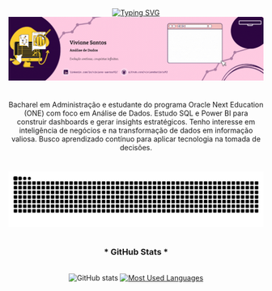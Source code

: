 <div align="center">
  <a href="https://git.io/typing-svg"><img src="https://readme-typing-svg.herokuapp.com?font=Playfair+Display&weight=500&size=22&pause=1000&color=F70C74&width=435&lines=%E2%9D%86+WELCOME+TO+MY+PROFILE+%CB%99%E1%B5%95%CB%99+%E2%9D%86" alt="Typing SVG" />
  </a>
</div>
<img align="center" alt="" src="./src/gif-header.gif">

#

<p align="center">Bacharel em Administração e estudante do programa Oracle Next Education (ONE) com foco em Análise de Dados. Estudo SQL e Power BI para construir dashboards e gerar insights estratégicos. Tenho interesse em inteligência de negócios e na transformação de dados em informação valiosa. Busco aprendizado contínuo para aplicar tecnologia na tomada de decisões. 

#

<picture align="center">
  <source media="(prefers-color-scheme: dark)" srcset="https://raw.githubusercontent.com/vivianebatista92/vivianebatista92/output/github-contribution-grid-snake-dark.svg">
  <source media="(prefers-color-scheme: light)" srcset="https://raw.githubusercontent.com/vivianebatista92/vivianebatista92/output/github-contribution-grid-snake-dark.svg">
  <img align="center" alt="github contribution grid snake animation" src="https://raw.githubusercontent.com/vivianebatista92/vivianebatista92/output/github-contribution-grid-snake.svg">
</picture>

#

<div style="text-align: center;" align="center">
  <h3>* GitHub Stats *</h3>
  <br>
  <img src="https://github-readme-stats-git-masterrstaa-rickstaa.vercel.app/api?username=vivianebatista92&hide_title=true&show_icons=true&include_all_commits=false&count_private=true&line_height=25&hide=issues&bg_color=000&title_color=FF00F6&text_color=FFF&border_radius=3&border_color=36123c&icon_color=FF00F6&theme=jolly" alt="GitHub stats">

  <a href="https://github.com/mari4souza/github-readme-stats">
    <img src="https://github-readme-stats-git-masterrstaa-rickstaa.vercel.app/api/top-langs/?username=vivianebatista92&line_height=10&card_width=290&layout=compact&hide_title=false&count_private=true&langs_count=4&show_icons=true&title_color=FF00F6&hide=html,scss,less&bg_color=000&text_color=8B8B8B&border_radius=3&border_color=561760&count_private=true" alt="Most Used Languages">
  </a>
</div>
